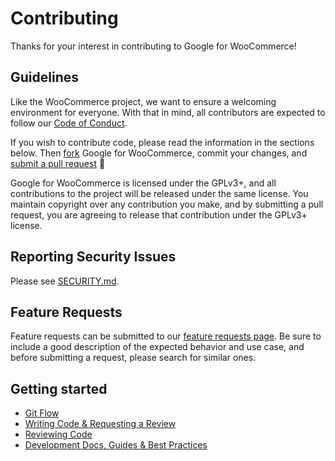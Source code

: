 # Contributing

Thanks for your interest in contributing to Google for WooCommerce!

## Guidelines

Like the WooCommerce project, we want to ensure a welcoming environment for everyone. With that in mind, all contributors are expected to follow our [Code of Conduct](./CODE_OF_CONDUCT.md).

If you wish to contribute code, please read the information in the sections below. Then [fork](https://help.github.com/articles/fork-a-repo/) Google for WooCommerce, commit your changes, and [submit a pull request](https://docs.github.com/en/github/collaborating-with-pull-requests/proposing-changes-to-your-work-with-pull-requests/about-pull-requests) 🎉

Google for WooCommerce is licensed under the GPLv3+, and all contributions to the project will be released under the same license. You maintain copyright over any contribution you make, and by submitting a pull request, you are agreeing to release that contribution under the GPLv3+ license.

## Reporting Security Issues

Please see [SECURITY.md](./SECURITY.md).

## Feature Requests

Feature requests can be submitted to our [feature requests page](https://woocommerce.com/feature-requests/google-listings-and-ads/). Be sure to include a good description of the expected behavior and use case, and before submitting a request, please search for similar ones.

## Getting started

-   [Git Flow](https://github.com/woocommerce/google-listings-and-ads/wiki/Git-Flow)
-   [Writing Code & Requesting a Review](https://github.com/woocommerce/google-listings-and-ads/wiki/Working-With-Code#writing-code-and-requesting-a-review)
-   [Reviewing Code](https://github.com/woocommerce/google-listings-and-ads/wiki/Working-With-Code#reviewing-code)
-   [Development Docs, Guides & Best Practices](https://github.com/woocommerce/google-listings-and-ads/wiki/Development-Docs,-Guides-&-Best-Practices)
